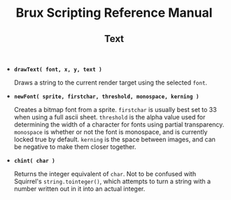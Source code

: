 # <center>**Brux Scripting Reference Manual**</center>
## <center>Text</center>



&nbsp;

* <a name="drawtext"></a>**`drawText( font, x, y, text )`**

  Draws a string to the current render target using the selected `font`.

* <a name="newFont"></a>**`newFont( sprite, firstchar, threshold, monospace, kerning )`**

  Creates a bitmap font from a sprite. `firstchar` is usually best set to 33 when using a full ascii sheet. `threshold` is the alpha value used for determining the width of a character for fonts using partial transparency. `monospace` is whether or not the font is monospace, and is currently locked true by default. `kerning` is the space between images, and can be negative to make them closer together.

* <a name="chint"></a>**`chint( char )`**

  Returns the integer equivalent of `char`. Not to be confused with Squirrel's `string.tointeger()`, which attempts to turn a string with a number written out in it into an actual integer.